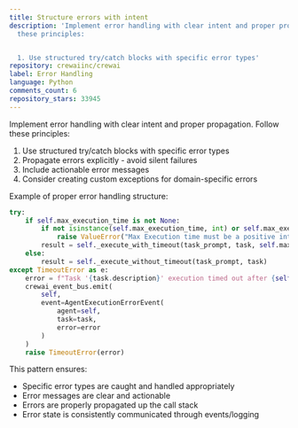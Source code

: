```yaml
---
title: Structure errors with intent
description: 'Implement error handling with clear intent and proper propagation. Follow
  these principles:


  1. Use structured try/catch blocks with specific error types'
repository: crewaiinc/crewai
label: Error Handling
language: Python
comments_count: 6
repository_stars: 33945
---
```


Implement error handling with clear intent and proper propagation. Follow these principles:

1. Use structured try/catch blocks with specific error types
2. Propagate errors explicitly - avoid silent failures
3. Include actionable error messages
4. Consider creating custom exceptions for domain-specific errors

Example of proper error handling structure:

```python
try:
    if self.max_execution_time is not None:
        if not isinstance(self.max_execution_time, int) or self.max_execution_time <= 0:
            raise ValueError("Max Execution time must be a positive integer greater than zero")
        result = self._execute_with_timeout(task_prompt, task, self.max_execution_time)
    else:
        result = self._execute_without_timeout(task_prompt, task)
except TimeoutError as e:
    error = f"Task '{task.description}' execution timed out after {self.max_execution_time} seconds. Consider increasing max_execution_time or optimizing the task."
    crewai_event_bus.emit(
        self,
        event=AgentExecutionErrorEvent(
            agent=self,
            task=task,
            error=error
        )
    )
    raise TimeoutError(error)
```

This pattern ensures:
- Specific error types are caught and handled appropriately
- Error messages are clear and actionable
- Errors are properly propagated up the call stack
- Error state is consistently communicated through events/logging